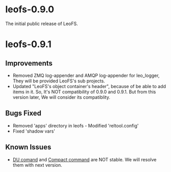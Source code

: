leofs-0.9.0
===========
The initial public release of LeoFS.


leofs-0.9.1
===========

Improvements
-------------

* Removed ZMQ log-appender and AMQP log-appender for leo_logger, They will be provided LeoFS's sub projects.
* Updated "LeoFS's object container's header", because of be able to add items in it. So, It's NOT compatibility of 0.9.0 and 0.9.1. But from this version later, We will consider its compatiblity.

Bugs Fixed
-----------

* Removed 'apps' directory in leofs - Modified 'reltool.config'
* Fixed 'shadow vars'


Known Issues
-------------

* [DU comand](http://www.leofs.org/docs/admin_guide.html#du-retrieve-a-number-of-objects-from-object-storage) and [Compact command](http://www.leofs.org/docs/admin_guide.html#compact-remove-logical-deleted-objects-and-metadata-from-object-storage-and-metadata-storage-respectively) are NOT stable. We will resolve them with next version.

